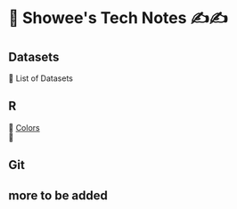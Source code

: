 # 📌 Showee's Tech Notes ✍️✍️

## Datasets
📌 List of Datasets <br>
## R

📌 [Colors](https://github.com/ShokoLocoMocco/tech-notes/blob/gh-pages/R/colors.md#r-colors-) <br>
📌 

## Git
## more to be added
